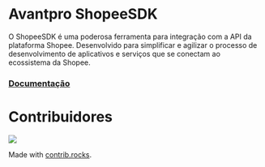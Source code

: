 # Avantpro ShopeeSDK

O ShopeeSDK é uma poderosa ferramenta para integração com a API da plataforma Shopee. Desenvolvido para simplificar e agilizar o processo de desenvolvimento de aplicativos e serviços que se conectam ao ecossistema da Shopee.

### [Documentação](https://github.com/Avantpro/Avantpro-ShopeeSDK/blob/main/docs/index.md)

# Contribuidores

<a href="https://github.com/Avantpro/Avantpro-ShopeeSDK/graphs/contributors">
  <img src="https://contrib.rocks/image?repo=Avantpro/Avantpro-ShopeeSDK" />
</a>

Made with [contrib.rocks](https://contrib.rocks).
